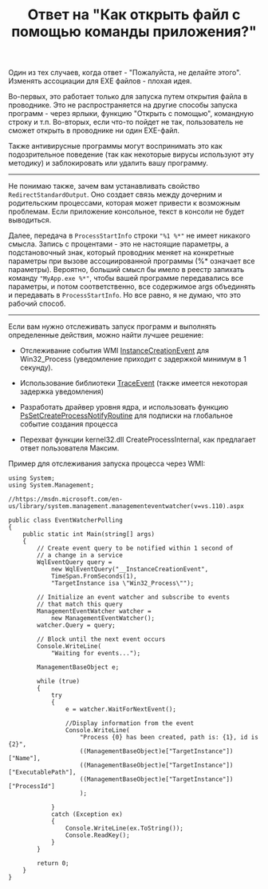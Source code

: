 ﻿---
title: "Ответ на \"Как открыть файл с помощью команды приложения?\""
se.owner.user_id: 240512
se.owner.display_name: "MSDN.WhiteKnight"
se.owner.link: "https://ru.stackoverflow.com/users/240512/msdn-whiteknight"
se.answer_id: 769179
se.question_id: 767263
se.post_type: answer
se.is_accepted: True
---
<p>Один из тех случаев, когда ответ - "Пожалуйста, не делайте этого". Изменять ассоциации для EXE файлов - плохая идея.</p>

<p>Во-первых, это работает только для запуска путем открытия файла в проводнике. Это не распространяется на другие способы запуска программ - через ярлыки, функцию "Открыть с помощью", командную строку и т.п. Во-вторых, если что-то пойдет не так, пользователь не сможет открыть в проводнике ни один EXE-файл.</p>

<p>Также антивирусные программы могут воспринимать это как подозрительное поведение (так как некоторые вирусы используют эту методику) и заблокировать или удалить вашу программу. </p>

<hr>

<p>Не понимаю также, зачем вам устанавливать свойство <code>RedirectStandardOutput</code>. Оно создает связь между дочерним и родительским процессами, которая может привести к возможным проблемам. Если приложение консольное, текст в консоли не будет выводиться. </p>

<p>Далее, передача в <code>ProcessStartInfo</code> строки <code>"%1 %*"</code> не имеет никакого смысла. Запись с процентами - это не настоящие параметры, а подстановочный знак, который проводник меняет на конкретные параметры при вызове ассоциированной программы (%* означает все параметры). Вероятно, больший смысл бы имело в реестр запихать команду <code>"MyApp.exe %*"</code>, чтобы вашей программе передавались все параметры, и потом соответственно, все содержимое args объединять и передавать в <code>ProcessStartInfo</code>. Но все равно, я не думаю, что это рабочий способ.</p>

<hr>

<p>Если вам нужно отслеживать запуск программ и выполнять определенные действия, можно найти лучшее решение:</p>

<ul>
<li><p>Отслеживание события WMI <a href="https://msdn.microsoft.com/en-us/library/aa394649(v=vs.85).aspx" rel="nofollow noreferrer">InstanceCreationEvent</a> для Win32_Process (уведомление приходит с задержкой минимум в 1 секунду).</p></li>
<li><p>Использование библиотеки <a href="https://blogs.msdn.microsoft.com/vancem/2013/03/09/using-traceevent-to-mine-information-in-os-registered-etw-providers/" rel="nofollow noreferrer">TraceEvent</a> (также имеется некоторая задержка уведомления)</p></li>
<li><p>Разработать драйвер уровня ядра, и использовать функцию <a href="https://msdn.microsoft.com/en-us/library/windows/hardware/ff559951(v=vs.85).aspx" rel="nofollow noreferrer">PsSetCreateProcessNotifyRoutine</a> для подписки на глобальное событие создания процесса </p></li>
<li><p>Перехват функции kernel32.dll CreateProcessInternal, как предлагает ответ пользователя Максим.</p></li>
</ul>

<p>Пример для отслеживания запуска процесса через WMI:</p>

<pre><code>using System;
using System.Management;

//https://msdn.microsoft.com/en-us/library/system.management.managementeventwatcher(v=vs.110).aspx

public class EventWatcherPolling
{
    public static int Main(string[] args)
    {
        // Create event query to be notified within 1 second of 
        // a change in a service
        WqlEventQuery query =
            new WqlEventQuery("__InstanceCreationEvent",
            TimeSpan.FromSeconds(1),
            "TargetInstance isa \"Win32_Process\"");

        // Initialize an event watcher and subscribe to events 
        // that match this query
        ManagementEventWatcher watcher =
            new ManagementEventWatcher();
        watcher.Query = query;        

        // Block until the next event occurs         
        Console.WriteLine(
            "Waiting for events...");

        ManagementBaseObject e;

        while (true)
        {
            try
            {
                e = watcher.WaitForNextEvent();

                //Display information from the event
                Console.WriteLine(
                    "Process {0} has been created, path is: {1}, id is {2}",
                    ((ManagementBaseObject)e["TargetInstance"])["Name"],
                    ((ManagementBaseObject)e["TargetInstance"])["ExecutablePath"],
                    ((ManagementBaseObject)e["TargetInstance"])["ProcessId"]
                    );

            }
            catch (Exception ex)
            {
                Console.WriteLine(ex.ToString());
                Console.ReadKey();
            }
        }        

        return 0;
    }
}
</code></pre>
